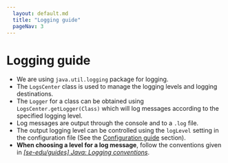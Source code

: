 ```yaml
---
  layout: default.md
  title: "Logging guide"
  pageNav: 3
---
```


# Logging guide

* We are using `java.util.logging` package for logging.
* The `LogsCenter` class is used to manage the logging levels and logging destinations.
*  The `Logger` for a class can be obtained using `LogsCenter.getLogger(Class)` which will log messages according to the specified logging level.
*  Log messages are output through the console and to a `.log` file.
*  The output logging level can be controlled using the `logLevel` setting in the configuration file (See the [Configuration guide](Configuration.md) section).
* **When choosing a level for a log message**, follow the conventions given in [_[se-edu/guides] Java: Logging conventions_](https://se-education.org/guides/conventions/java/logging.html).
